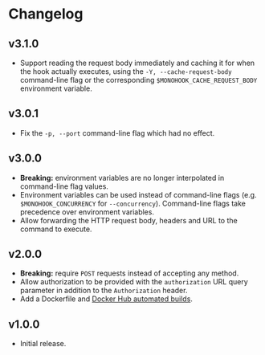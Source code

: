 # Changelog

## v3.1.0

* Support reading the request body immediately and caching it for when the hook
  actually executes, using the `-Y, --cache-request-body` command-line flag or
  the corresponding `$MONOHOOK_CACHE_REQUEST_BODY` environment variable.

## v3.0.1

* Fix the `-p, --port` command-line flag which had no effect.

## v3.0.0

* **Breaking:** environment variables are no longer interpolated in command-line
  flag values.
* Environment variables can be used instead of command-line flags (e.g.
  `$MONOHOOK_CONCURRENCY` for `--concurrency`). Command-line flags take
  precedence over environment variables.
* Allow forwarding the HTTP request body, headers and URL to the command to
  execute.

## v2.0.0

* **Breaking:** require `POST` requests instead of accepting any method.
* Allow authorization to be provided with the `authorization` URL query
  parameter in addition to the `Authorization` header.
* Add a Dockerfile and [Docker Hub automated
  builds](https://hub.docker.com/r/alphahydrae/monohook).

## v1.0.0

* Initial release.

